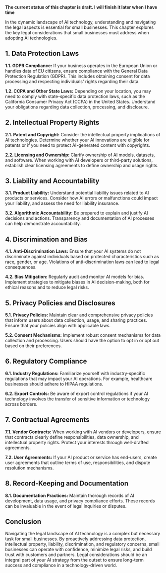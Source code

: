 **The current status of this chapter is draft. I will finish it later when I have time**

In the dynamic landscape of AI technology, understanding and navigating the legal aspects is essential for small businesses. This chapter explores the key legal considerations that small businesses must address when adopting AI technologies.

**1. Data Protection Laws**
---------------------------

**1.1. GDPR Compliance:** If your business operates in the European Union or handles data of EU citizens, ensure compliance with the General Data Protection Regulation (GDPR). This includes obtaining consent for data processing and respecting individuals' rights regarding their data.

**1.2. CCPA and Other State Laws:** Depending on your location, you may need to comply with state-specific data protection laws, such as the California Consumer Privacy Act (CCPA) in the United States. Understand your obligations regarding data collection, processing, and disclosure.

**2. Intellectual Property Rights**
-----------------------------------

**2.1. Patent and Copyright:** Consider the intellectual property implications of AI technologies. Determine whether your AI innovations are eligible for patents or if you need to protect AI-generated content with copyrights.

**2.2. Licensing and Ownership:** Clarify ownership of AI models, datasets, and software. When working with AI developers or third-party solutions, establish clear licensing agreements to define ownership and usage rights.

**3. Liability and Accountability**
-----------------------------------

**3.1. Product Liability:** Understand potential liability issues related to AI products or services. Consider how AI errors or malfunctions could impact your liability, and assess the need for liability insurance.

**3.2. Algorithmic Accountability:** Be prepared to explain and justify AI decisions and actions. Transparency and documentation of AI processes can help demonstrate accountability.

**4. Discrimination and Bias**
------------------------------

**4.1. Anti-Discrimination Laws:** Ensure that your AI systems do not discriminate against individuals based on protected characteristics such as race, gender, or age. Violations of anti-discrimination laws can lead to legal consequences.

**4.2. Bias Mitigation:** Regularly audit and monitor AI models for bias. Implement strategies to mitigate biases in AI decision-making, both for ethical reasons and to reduce legal risks.

**5. Privacy Policies and Disclosures**
---------------------------------------

**5.1. Privacy Policies:** Maintain clear and comprehensive privacy policies that inform users about data collection, usage, and sharing practices. Ensure that your policies align with applicable laws.

**5.2. Consent Mechanisms:** Implement robust consent mechanisms for data collection and processing. Users should have the option to opt in or opt out based on their preferences.

**6. Regulatory Compliance**
----------------------------

**6.1. Industry Regulations:** Familiarize yourself with industry-specific regulations that may impact your AI operations. For example, healthcare businesses should adhere to HIPAA regulations.

**6.2. Export Controls:** Be aware of export control regulations if your AI technology involves the transfer of sensitive information or technology across borders.

**7. Contractual Agreements**
-----------------------------

**7.1. Vendor Contracts:** When working with AI vendors or developers, ensure that contracts clearly define responsibilities, data ownership, and intellectual property rights. Protect your interests through well-drafted agreements.

**7.2. User Agreements:** If your AI product or service has end-users, create user agreements that outline terms of use, responsibilities, and dispute resolution mechanisms.

**8. Record-Keeping and Documentation**
---------------------------------------

**8.1. Documentation Practices:** Maintain thorough records of AI development, data usage, and privacy compliance efforts. These records can be invaluable in the event of legal inquiries or disputes.

**Conclusion**
--------------

Navigating the legal landscape of AI technology is a complex but necessary task for small businesses. By proactively addressing data protection, intellectual property, liability, discrimination, and regulatory concerns, small businesses can operate with confidence, minimize legal risks, and build trust with customers and partners. Legal considerations should be an integral part of your AI strategy from the outset to ensure long-term success and compliance in a technology-driven world.
